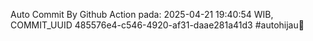 Auto Commit By Github Action pada: 2025-04-21 19:40:54 WIB, COMMIT_UUID 485576e4-c546-4920-af31-daae281a41d3 #autohijau🗿

